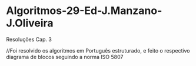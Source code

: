 # Algoritmos-29-Ed-J.Manzano-J.Oliveira
Resoluções Cap. 3 

//Foi resolvido os algoritmos em Português estruturado, e feito o respectivo diagrama de blocos seguindo a norma ISO 5807
